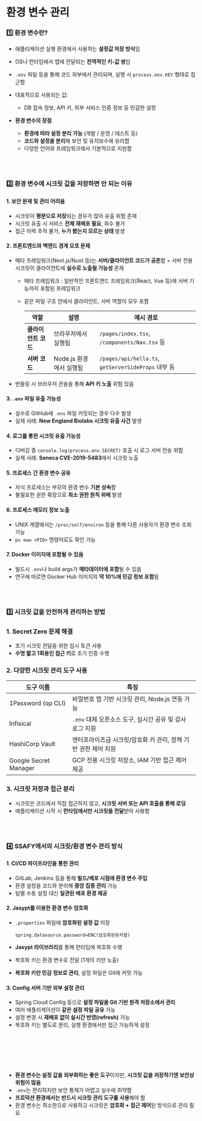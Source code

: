 # 환경 변수 관리

### 1️⃣ 환경 변수란?

- 애플리케이션 실행 환경에서 사용하는 **설정값 저장 방식**임
- OS나 런타임에서 앱에 전달되는 **전역적인 키-값 쌍**임
- `.env` 파일 등을 통해 코드 외부에서 관리되며, 실행 시 `process.env.KEY` 형태로 접근함
- 대표적으로 사용되는 값:
  - DB 접속 정보, API 키, 외부 서비스 인증 정보 등 민감한 설정

- **환경 변수의 장점**
  - **환경에 따라 설정 분리 가능** (개발 / 운영 / 테스트 등)
  - **코드와 설정을 분리**해 보안 및 유지보수에 유리함
  - 다양한 언어와 프레임워크에서 기본적으로 지원함


<br/>
<br/>


### 2️⃣ 환경 변수에 시크릿 값을 저장하면 안 되는 이유

#### 1. 보안 문제 및 관리 어려움
  - 시크릿이 **평문으로 저장**되는 경우가 많아 유출 위험 존재
  - 시크릿 유출 시 서비스 **전체 재배포 필요**, 회수 불가
  - 접근 이력 추적 불가, **누가 봤는지 모르는 상태** 발생

#### 2. 프론트엔드와 백엔드 경계 모호 문제
- 메타 프레임워크(Next.js/Nuxt 등)는 **서버/클라이언트 코드가 공존**함 = 서버 전용 시크릿이 클라이언트에 **실수로 노출될 가능성** 존재
  - 메타 프레임워크 : 일반적인 프론트엔드 프레임워크(React, Vue 등)에 서버 기능까지 포함된 프레임워크
  - 같은 파일 구조 안에서 클라이언트, 서버 역할이 모두 포함

    | 역할 | 설명 | 예시 경로 |
    |------|------|-----------|
    | **클라이언트 코드** | 브라우저에서 실행됨 | `/pages/index.tsx`, `/components/Nav.tsx` 등 |
    | **서버 코드** | Node.js 환경에서 실행됨 | `/pages/api/hello.ts`, `getServerSideProps` 내부 등 |

- 번들링 시 브라우저 콘솔을 통해 **API 키 노출** 위험 있음

#### 3. `.env` 파일 유출 가능성

- 실수로 GitHub에 `.env` 파일 커밋되는 경우 다수 발생
- 실제 사례: **New England Biolabs 시크릿 유출 사건** 발생

#### 4. 로그를 통한 시크릿 유출 가능성

- 디버깅 중 `console.log(process.env.SECRET)` 호출 시 로그 서버 전송 위험
- 실제 사례: **Seneca CVE-2019-5483**에서 시크릿 노출

#### 5. 프로세스 간 환경 변수 공유

- 자식 프로세스는 부모의 환경 변수 **기본 상속**함
- 불필요한 권한 확장으로 **최소 권한 원칙 위배** 발생

#### 6. 프로세스 메모리 정보 노출

- UNIX 계열에서는 `/proc/self/environ` 등을 통해 다른 사용자가 환경 변수 조회 가능
- `ps eww <PID>` 명령어로도 확인 가능

#### 7. Docker 이미지에 포함될 수 있음

- 빌드시 `.env`나 build args가 **메타데이터에 포함**될 수 있음
- 연구에 따르면 Docker Hub 이미지의 **약 10%에 민감 정보 포함**됨

<br/>
<br/>

###  3️⃣ 시크릿 값을 안전하게 관리하는 방법

### 1. Secret Zero 문제 해결

- 초기 시크릿 전달을 위한 임시 토큰 사용
- **수명 짧고 1회용인 접근 키**로 초기 인증 수행

### 2. 다양한 시크릿 관리 도구 사용

| 도구 이름               | 특징                                                   |
|----------------------|------------------------------------------------------|
| 1Password (op CLI)    | 비밀번호 앱 기반 시크릿 관리, Node.js 연동 가능             |
| Infisical             | `.env` 대체 오픈소스 도구, 실시간 공유 및 감사 로그 지원      |
| HashiCorp Vault       | 엔터프라이즈급 시크릿/암호화 키 관리, 정책 기반 권한 제어 지원  |
| Google Secret Manager | GCP 전용 시크릿 저장소, IAM 기반 접근 제어 제공            |

### 3. 시크릿 저장과 접근 분리

- 시크릿은 코드에서 직접 접근하지 않고, **시크릿 서버 또는 API 호출을 통해 로딩**
- 애플리케이션 시작 시 **런타임에서만 시크릿을 전달**받아 사용함

<br/>
<br/>

### 4️⃣ SSAFY에서의 시크릿/환경 변수 관리 방식

#### 1. CI/CD 파이프라인을 통한 관리

- GitLab, Jenkins 등을 통해 **빌드/배포 시점에 환경 변수 주입**
- 환경 설정을 코드와 분리해 **중앙 집중 관리** 가능
- 팀별 수동 설정 대신 **일관된 배포 환경 제공**

#### 2. Jasypt를 이용한 환경 변수 암호화

- `.properties` 파일에 **암호화된 설정 값** 저장

    ```properties
    spring.datasource.password=ENC(암호화된문자열)
    ```

- **Jasypt 라이브러리**를 통해 런타임에 복호화 수행
- 복호화 키는 환경 변수로 전달 (1개의 키만 노출)
- **복호화 키만 민감 정보로 관리**, 설정 파일은 Git에 커밋 가능


#### 3. Config 서버 기반 외부 설정 관리

- Spring Cloud Config 등으로 **설정 파일을 Git 기반 원격 저장소에서 관리**
- 여러 애플리케이션이 **같은 설정 파일 공유** 가능
- 설정 변경 시 **재배포 없이 실시간 반영(refresh)** 가능
- 복호화 키는 별도로 분리, 실행 환경에서만 접근 가능하게 설정

<br/>
<br/>
<br/>
<br/>
<br/>


- **환경 변수는 설정 값을 외부화하는 좋은 도구**이지만, **시크릿 값을 저장하기엔 보안상 위험이 많음**
- `.env`는 편리하지만 보안 통제가 어렵고 실수에 취약함
- **프로덕션 환경에서는 반드시 시크릿 관리 도구를 사용**해야 함
- 환경 변수는 최소한으로 사용하고 시크릿은 **암호화 + 접근 제어**된 방식으로 관리 필요